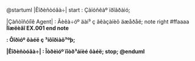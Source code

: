 @startuml
|Êîðèñòóâà÷|
start
: Çàïóñêàº ïðîãðàìó;

|Çàñòîñóíîê Agent|
: Âèêà÷óº äàí³ ç âêàçàíèõ äæåðåë;
note right #ffaaaa
<b> Ìîæëèâî
<b> EX.001
end note

: Ôîðìóº ôàéë ç ³íôîðìàö³ºþ;


|Êîðèñòóâà÷|
: Îòðèìóº ïîòð³áíèé ôàéë;
stop;
@enduml
